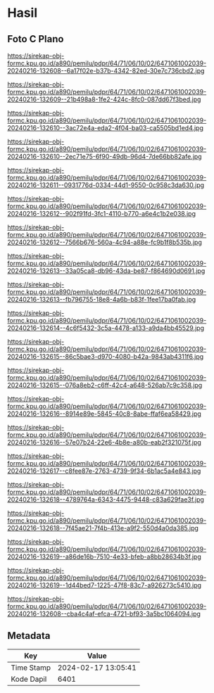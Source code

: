 # Hasil

## Foto C Plano

https://sirekap-obj-formc.kpu.go.id/a890/pemilu/pdpr/64/71/06/10/02/6471061002039-20240216-132608--6a17f02e-b37b-4342-82ed-30e7c736cbd2.jpg

https://sirekap-obj-formc.kpu.go.id/a890/pemilu/pdpr/64/71/06/10/02/6471061002039-20240216-132609--21b498a8-1fe2-424c-8fc0-087dd67f3bed.jpg

https://sirekap-obj-formc.kpu.go.id/a890/pemilu/pdpr/64/71/06/10/02/6471061002039-20240216-132610--3ac72e4a-eda2-4f04-ba03-ca5505bd1ed4.jpg

https://sirekap-obj-formc.kpu.go.id/a890/pemilu/pdpr/64/71/06/10/02/6471061002039-20240216-132610--2ec71e75-6f90-49db-96d4-7de66bb82afe.jpg

https://sirekap-obj-formc.kpu.go.id/a890/pemilu/pdpr/64/71/06/10/02/6471061002039-20240216-132611--0931776d-0334-44d1-9550-0c958c3da630.jpg

https://sirekap-obj-formc.kpu.go.id/a890/pemilu/pdpr/64/71/06/10/02/6471061002039-20240216-132612--902f91fd-3fc1-4110-b770-a6e4c1b2e038.jpg

https://sirekap-obj-formc.kpu.go.id/a890/pemilu/pdpr/64/71/06/10/02/6471061002039-20240216-132612--7566b676-560a-4c94-a88e-fc9b1f8b535b.jpg

https://sirekap-obj-formc.kpu.go.id/a890/pemilu/pdpr/64/71/06/10/02/6471061002039-20240216-132613--33a05ca8-db96-43da-be87-f864690d0691.jpg

https://sirekap-obj-formc.kpu.go.id/a890/pemilu/pdpr/64/71/06/10/02/6471061002039-20240216-132613--fb796755-18e8-4a6b-b83f-1fee17ba0fab.jpg

https://sirekap-obj-formc.kpu.go.id/a890/pemilu/pdpr/64/71/06/10/02/6471061002039-20240216-132614--4c6f5432-3c5a-4478-a133-a9da4bb45529.jpg

https://sirekap-obj-formc.kpu.go.id/a890/pemilu/pdpr/64/71/06/10/02/6471061002039-20240216-132615--86c5bae3-d970-4080-b42a-9843ab4311f6.jpg

https://sirekap-obj-formc.kpu.go.id/a890/pemilu/pdpr/64/71/06/10/02/6471061002039-20240216-132615--076a8eb2-c6ff-42c4-a648-526ab7c9c358.jpg

https://sirekap-obj-formc.kpu.go.id/a890/pemilu/pdpr/64/71/06/10/02/6471061002039-20240216-132616--8914e89e-5845-40c8-8abe-ffaf6ea58429.jpg

https://sirekap-obj-formc.kpu.go.id/a890/pemilu/pdpr/64/71/06/10/02/6471061002039-20240216-132616--57e07b24-22e6-4b8e-a80b-eab2f321075f.jpg

https://sirekap-obj-formc.kpu.go.id/a890/pemilu/pdpr/64/71/06/10/02/6471061002039-20240216-132617--c8fee87e-2763-4739-9f34-6b1ac5a4e843.jpg

https://sirekap-obj-formc.kpu.go.id/a890/pemilu/pdpr/64/71/06/10/02/6471061002039-20240216-132618--4789764a-6343-4475-9448-c83a629fae3f.jpg

https://sirekap-obj-formc.kpu.go.id/a890/pemilu/pdpr/64/71/06/10/02/6471061002039-20240216-132618--7f45ae21-7f4b-413e-a9f2-550d4a0da385.jpg

https://sirekap-obj-formc.kpu.go.id/a890/pemilu/pdpr/64/71/06/10/02/6471061002039-20240216-132619--a86de16b-7510-4e33-bfeb-a8bb28634b3f.jpg

https://sirekap-obj-formc.kpu.go.id/a890/pemilu/pdpr/64/71/06/10/02/6471061002039-20240216-132619--1d44bed7-1225-47f8-83c7-a926273c5410.jpg

https://sirekap-obj-formc.kpu.go.id/a890/pemilu/pdpr/64/71/06/10/02/6471061002039-20240216-132608--cba4c4af-efca-4721-bf93-3a5bc1064094.jpg


## Metadata

| Key        | Value               |
| ---------- | ------------------- |
| Time Stamp | 2024-02-17 13:05:41 |
| Kode Dapil | 6401                |



